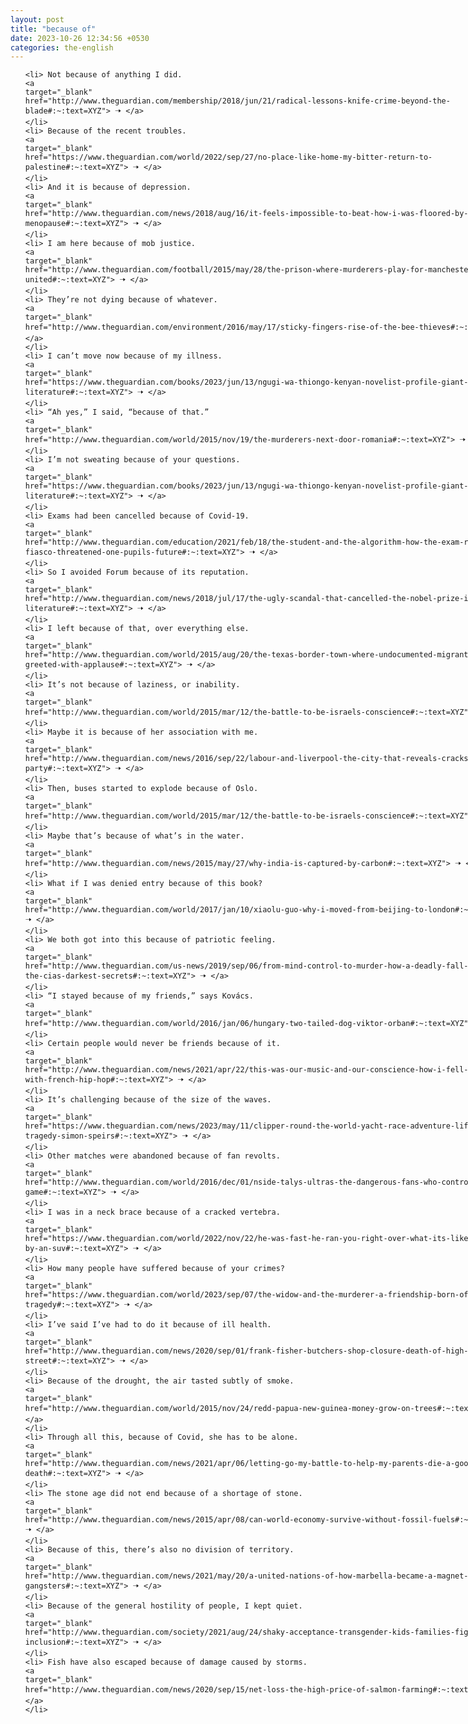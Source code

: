 ```yaml
---
layout: post
title: "because of"
date: 2023-10-26 12:34:56 +0530
categories: the-english
---
```

<style>
    ol {
        width: 800px;
        margin: 0 auto;
    }
ol li {
    font-size: 18px;
    line-height: 1.5;
    padding-bottom: 8px;
}
</style>
<ol>

    <li> Not because of anything I did.
    <a 
    target="_blank" 
    href="http://www.theguardian.com/membership/2018/jun/21/radical-lessons-knife-crime-beyond-the-blade#:~:text=XYZ"> 🠢 </a>
    </li>
    <li> Because of the recent troubles.
    <a 
    target="_blank" 
    href="https://www.theguardian.com/world/2022/sep/27/no-place-like-home-my-bitter-return-to-palestine#:~:text=XYZ"> 🠢 </a>
    </li>
    <li> And it is because of depression.
    <a 
    target="_blank" 
    href="http://www.theguardian.com/news/2018/aug/16/it-feels-impossible-to-beat-how-i-was-floored-by-menopause#:~:text=XYZ"> 🠢 </a>
    </li>
    <li> I am here because of mob justice.
    <a 
    target="_blank" 
    href="http://www.theguardian.com/football/2015/may/28/the-prison-where-murderers-play-for-manchester-united#:~:text=XYZ"> 🠢 </a>
    </li>
    <li> They’re not dying because of whatever.
    <a 
    target="_blank" 
    href="http://www.theguardian.com/environment/2016/may/17/sticky-fingers-rise-of-the-bee-thieves#:~:text=XYZ"> 🠢 </a>
    </li>
    <li> I can’t move now because of my illness.
    <a 
    target="_blank" 
    href="https://www.theguardian.com/books/2023/jun/13/ngugi-wa-thiongo-kenyan-novelist-profile-giant-of-africa-literature#:~:text=XYZ"> 🠢 </a>
    </li>
    <li> “Ah yes,” I said, “because of that.”
    <a 
    target="_blank" 
    href="http://www.theguardian.com/world/2015/nov/19/the-murderers-next-door-romania#:~:text=XYZ"> 🠢 </a>
    </li>
    <li> I’m not sweating because of your questions.
    <a 
    target="_blank" 
    href="https://www.theguardian.com/books/2023/jun/13/ngugi-wa-thiongo-kenyan-novelist-profile-giant-of-africa-literature#:~:text=XYZ"> 🠢 </a>
    </li>
    <li> Exams had been cancelled because of Covid-19.
    <a 
    target="_blank" 
    href="http://www.theguardian.com/education/2021/feb/18/the-student-and-the-algorithm-how-the-exam-results-fiasco-threatened-one-pupils-future#:~:text=XYZ"> 🠢 </a>
    </li>
    <li> So I avoided Forum because of its reputation.
    <a 
    target="_blank" 
    href="http://www.theguardian.com/news/2018/jul/17/the-ugly-scandal-that-cancelled-the-nobel-prize-in-literature#:~:text=XYZ"> 🠢 </a>
    </li>
    <li> I left because of that, over everything else.
    <a 
    target="_blank" 
    href="http://www.theguardian.com/world/2015/aug/20/the-texas-border-town-where-undocumented-migrants-are-greeted-with-applause#:~:text=XYZ"> 🠢 </a>
    </li>
    <li> It’s not because of laziness, or inability.
    <a 
    target="_blank" 
    href="http://www.theguardian.com/world/2015/mar/12/the-battle-to-be-israels-conscience#:~:text=XYZ"> 🠢 </a>
    </li>
    <li> Maybe it is because of her association with me.
    <a 
    target="_blank" 
    href="http://www.theguardian.com/news/2016/sep/22/labour-and-liverpool-the-city-that-reveals-cracks-in-party#:~:text=XYZ"> 🠢 </a>
    </li>
    <li> Then, buses started to explode because of Oslo.
    <a 
    target="_blank" 
    href="http://www.theguardian.com/world/2015/mar/12/the-battle-to-be-israels-conscience#:~:text=XYZ"> 🠢 </a>
    </li>
    <li> Maybe that’s because of what’s in the water.
    <a 
    target="_blank" 
    href="http://www.theguardian.com/news/2015/may/27/why-india-is-captured-by-carbon#:~:text=XYZ"> 🠢 </a>
    </li>
    <li> What if I was denied entry because of this book?
    <a 
    target="_blank" 
    href="http://www.theguardian.com/world/2017/jan/10/xiaolu-guo-why-i-moved-from-beijing-to-london#:~:text=XYZ"> 🠢 </a>
    </li>
    <li> We both got into this because of patriotic feeling.
    <a 
    target="_blank" 
    href="http://www.theguardian.com/us-news/2019/sep/06/from-mind-control-to-murder-how-a-deadly-fall-revealed-the-cias-darkest-secrets#:~:text=XYZ"> 🠢 </a>
    </li>
    <li> “I stayed because of my friends,” says Kovács.
    <a 
    target="_blank" 
    href="http://www.theguardian.com/world/2016/jan/06/hungary-two-tailed-dog-viktor-orban#:~:text=XYZ"> 🠢 </a>
    </li>
    <li> Certain people would never be friends because of it.
    <a 
    target="_blank" 
    href="http://www.theguardian.com/news/2021/apr/22/this-was-our-music-and-our-conscience-how-i-fell-in-love-with-french-hip-hop#:~:text=XYZ"> 🠢 </a>
    </li>
    <li> It’s challenging because of the size of the waves.
    <a 
    target="_blank" 
    href="https://www.theguardian.com/news/2023/may/11/clipper-round-the-world-yacht-race-adventure-lifetime-tragedy-simon-speirs#:~:text=XYZ"> 🠢 </a>
    </li>
    <li> Other matches were abandoned because of fan revolts.
    <a 
    target="_blank" 
    href="http://www.theguardian.com/world/2016/dec/01/nside-talys-ultras-the-dangerous-fans-who-control-the-game#:~:text=XYZ"> 🠢 </a>
    </li>
    <li> I was in a neck brace because of a cracked vertebra.
    <a 
    target="_blank" 
    href="https://www.theguardian.com/world/2022/nov/22/he-was-fast-he-ran-you-right-over-what-its-like-to-get-hit-by-an-suv#:~:text=XYZ"> 🠢 </a>
    </li>
    <li> How many people have suffered because of your crimes?
    <a 
    target="_blank" 
    href="https://www.theguardian.com/world/2023/sep/07/the-widow-and-the-murderer-a-friendship-born-of-tragedy#:~:text=XYZ"> 🠢 </a>
    </li>
    <li> I’ve said I’ve had to do it because of ill health.
    <a 
    target="_blank" 
    href="http://www.theguardian.com/news/2020/sep/01/frank-fisher-butchers-shop-closure-death-of-high-street#:~:text=XYZ"> 🠢 </a>
    </li>
    <li> Because of the drought, the air tasted subtly of smoke.
    <a 
    target="_blank" 
    href="http://www.theguardian.com/world/2015/nov/24/redd-papua-new-guinea-money-grow-on-trees#:~:text=XYZ"> 🠢 </a>
    </li>
    <li> Through all this, because of Covid, she has to be alone.
    <a 
    target="_blank" 
    href="http://www.theguardian.com/news/2021/apr/06/letting-go-my-battle-to-help-my-parents-die-a-good-death#:~:text=XYZ"> 🠢 </a>
    </li>
    <li> The stone age did not end because of a shortage of stone.
    <a 
    target="_blank" 
    href="http://www.theguardian.com/news/2015/apr/08/can-world-economy-survive-without-fossil-fuels#:~:text=XYZ"> 🠢 </a>
    </li>
    <li> Because of this, there’s also no division of territory.
    <a 
    target="_blank" 
    href="http://www.theguardian.com/news/2021/may/20/a-united-nations-of-how-marbella-became-a-magnet-for-gangsters#:~:text=XYZ"> 🠢 </a>
    </li>
    <li> Because of the general hostility of people, I kept quiet.
    <a 
    target="_blank" 
    href="http://www.theguardian.com/society/2021/aug/24/shaky-acceptance-transgender-kids-families-fight-for-inclusion#:~:text=XYZ"> 🠢 </a>
    </li>
    <li> Fish have also escaped because of damage caused by storms.
    <a 
    target="_blank" 
    href="http://www.theguardian.com/news/2020/sep/15/net-loss-the-high-price-of-salmon-farming#:~:text=XYZ"> 🠢 </a>
    </li>